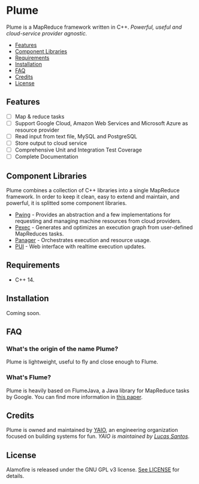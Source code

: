 # Plume
Plume is a MapReduce framework written in C++.
_Powerful, useful and cloud-service provider agnostic._

- [Features](#features)
- [Component Libraries](#component-libraries)
- [Requirements](#requirements)
- [Installation](#installation)
- [FAQ](#faq)
- [Credits](#credits)
- [License](#license)

## Features

- [ ] Map & reduce tasks
- [ ] Support Google Cloud, Amazon Web Services and Microsoft Azure as resource provider
- [ ] Read input from text file, MySQL and PostgreSQL
- [ ] Store output to cloud service
- [ ] Comprehensive Unit and Integration Test Coverage
- [ ] Complete Documentation

## Component Libraries

Plume combines a collection of C++ libraries into a single MapReduce framework. In order to keep it clean, easy to extend and maintain, and powerful, it is splitted some component libraries.

- [Pwing](#) - Provides an abstraction and a few implementations for requesting and managing machine resources from cloud providers.
- [Pexec](#) - Generates and optimizes an execution graph from user-defined MapReduces tasks.
- [Panager](#) - Orchestrates execution and resource usage.
- [PUI](#) - Web interface with realtime execution updates.

## Requirements

- C++ 14.

## Installation

Coming soon.

## FAQ

### What's the origin of the name Plume?

Plume is lightweight, useful to fly and close enough to Flume.

### What's Flume?

Plume is heavily based on FlumeJava, a Java library for MapReduce tasks by Google. You can find more information in [this paper](https://ai.google/research/pubs/pub35650).


## Credits

Plume is owned and maintained by [YAIO](https://github.com/yetanotherio), an engineering organization focused on building systems for fun. _YAIO is maintained by [Lucas Santos](https://github.com/lms11)_.

## License

Alamofire is released under the GNU GPL v3 license. [See LICENSE](https://github.com/yaio/plume/blob/master/LICENSE) for details.
